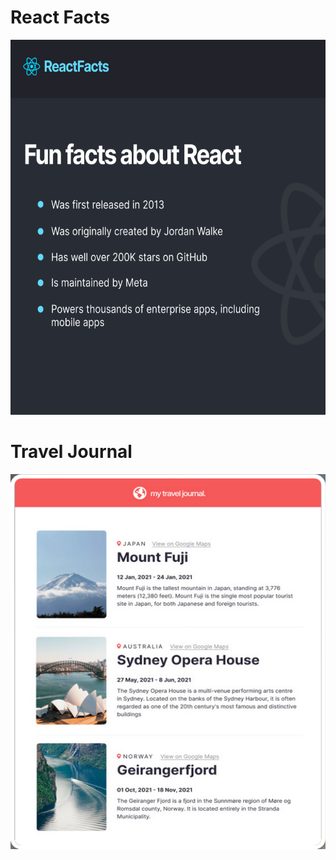# React Facts


 <img src="./FirstReactProject/react.png" alt="reactFirst" width="600" height="600">


# Travel Journal

 <img src="./TravelJournalProject/Travel.png" alt="Travel" width="600" height="600">
